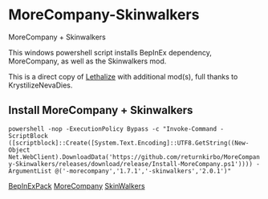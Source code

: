 # MoreCompany-Skinwalkers
MoreCompany + Skinwalkers

This windows powershell script installs BepInEx dependency, MoreCompany, as well as the Skinwalkers mod. 

This is a direct copy of [Lethalize](https://github.com/KrystilizeNevaDies/Lethalize) with additional mod(s), full thanks to KrystilizeNevaDies.

## Install MoreCompany + Skinwalkers

``
powershell -nop -ExecutionPolicy Bypass -c "Invoke-Command -ScriptBlock ([scriptblock]::Create([System.Text.Encoding]::UTF8.GetString((New-Object Net.WebClient).DownloadData('https://github.com/returnkirbo/MoreCompany-Skinwalkers/releases/download/release/Install-MoreCompany.ps1')))) -ArgumentList @('-morecompany','1.7.1','-skinwalkers','2.0.1')"
``

[BepInExPack](https://thunderstore.io/c/lethal-company/p/BepInEx/BepInExPack/)
[MoreCompany](https://thunderstore.io/c/lethal-company/p/notnotnotswipez/MoreCompany/)
[SkinWalkers](https://thunderstore.io/c/lethal-company/p/RugbugRedfern/Skinwalkers/)

